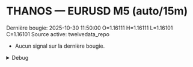 # THANOS — EURUSD M5 (auto/15m)
Dernière bougie: 2025-10-30 11:50:00  O=1.16111  H=1.16111  L=1.16101  C=1.16101
Source active: twelvedata_repo

- Aucun signal sur la dernière bougie.

<details><summary>Debug</summary>

- TD_API_KEY manquant.

</details>